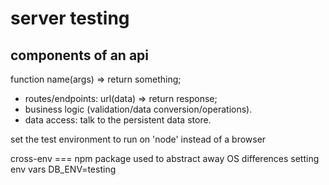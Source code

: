 # server testing

## components of an api

function name(args) => return something;

-   routes/endpoints: url(data) => return response;
-   business logic (validation/data conversion/operations).
-   data access: talk to the persistent data store.

set the test environment to run on 'node' instead of a browser

cross-env === npm package used to abstract away OS differences setting env vars
DB_ENV=testing
